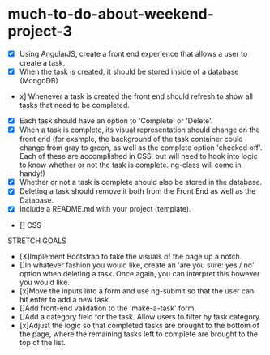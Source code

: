 # much-to-do-about-weekend-project-3

-[x] Using AngularJS, create a front end experience that allows a user to create a task.
- [x] When the task is created, it should be stored inside of a database (MongoDB)
- x] Whenever a task is created the front end should refresh to show all tasks that need to be completed.
- [x] Each task should have an option to 'Complete' or 'Delete'.
- [x] When a task is complete, its visual representation should change on the front end (for example, the background of the task container could change from gray to green, as well as the complete option 'checked off'. Each of these are accomplished in CSS, but will need to hook into logic to know whether or not the task is complete. ng-class will come in handy!)
- [x] Whether or not a task is complete should also be stored in the database.
- [x] Deleting a task should remove it both from the Front End as well as the Database.
- [x] Include a README.md with your project (template).
- [] CSS


STRETCH GOALS
- [X]Implement Bootstrap to take the visuals of the page up a notch.
- []In whatever fashion you would like, create an 'are you sure: yes / no' option when deleting a task. Once again, you can interpret this however you would like.
- [x]Move the inputs into a form and use ng-submit so that the user can hit enter to add a new task.
- []Add front-end validation to the 'make-a-task' form.
- []Add a category field for the task. Allow users to filter by task category.
- [x]Adjust the logic so that completed tasks are brought to the bottom of the page, where the remaining tasks left to complete are brought to the top of the list.
